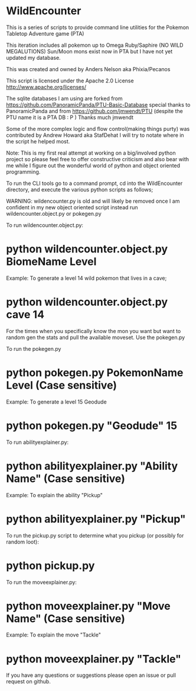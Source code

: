 # WildEncounter
This is a series of scripts to provide command line utilities for the Pokemon Tabletop Adventure game (PTA)

This iteration includes all pokemon up to Omega Ruby/Saphire (NO WILD MEGALUTIONS) Sun/Moon mons exist now in PTA but I have not yet updated my database. 

This was created and owned by Anders Nelson aka Phixia/Pecanos

This script is licensed under the Apache 2.0 License http://www.apache.org/licenses/

The sqlite databases I am using are forked from https://github.com/PanoramicPanda/PTU-Basic-Database special thanks to PanoramicPanda and from https://github.com/jmwendt/PTU (despite the PTU name it is a PTA DB : P ) Thanks much jmwendt

Some of the more complex logic and flow control(making things purty) was contributed by Andrew Howard aka StafDehat I will try to notate where in the script he helped most.

Note: This is my first real attempt at working on a big/involved python project so please feel free to offer constructive criticism and also bear with me while I figure out the wonderful world of python and object oriented programming.

To run the CLI tools go to a command prompt, cd into the WildEncounter directory, and execute the various python scripts as follows;

WARNING: wildencounter.py is old and will likely be removed once I am confident in my new object oriented script instead run wildencounter.object.py or pokegen.py

To run wildencounter.object.py: 

# python wildencounter.object.py BiomeName Level
Example: To generate a level 14 wild pokemon that lives in a cave;
# python wildencounter.object.py cave 14 

For the times when you specifically know the mon you want but want to random gen the stats and pull
 the available moveset. Use the pokegen.py

To run the pokegen.py

# python pokegen.py PokemonName Level (Case sensitive)

Example: To generate a level 15 Geodude

# python pokegen.py "Geodude" 15

To run abilityexplainer.py: 

# python abilityexplainer.py "Ability Name" (Case sensitive)

Example: To explain the ability "Pickup"

# python abilityexplainer.py "Pickup"

To run the pickup.py script to determine what you pickup (or possibly for random loot):

# python pickup.py
 
To run the moveexplainer.py:

# python moveexplainer.py "Move Name" (Case sensitive)

Example: To explain the move "Tackle"

# python moveexplainer.py "Tackle"

If you have any questions or suggestions please open an issue or pull request on github.

